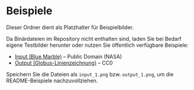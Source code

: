 # Beispiele

Dieser Ordner dient als Platzhalter für Beispielbilder.

Da Binärdateien im Repository nicht enthalten sind, laden Sie bei Bedarf eigene Testbilder herunter oder nutzen Sie öffentlich verfügbare Beispiele:

- [Input (Blue Marble)](https://upload.wikimedia.org/wikipedia/commons/thumb/2/24/Blue_marble_west.jpg/512px-Blue_marble_west.jpg) – Public Domain (NASA)
- [Output (Globus-Linienzeichnung)](https://upload.wikimedia.org/wikipedia/commons/thumb/4/4c/World_map_blank_without_borders.svg/512px-World_map_blank_without_borders.svg.png) – CC0

Speichern Sie die Dateien als `input_1.png` bzw. `output_1.png`, um die README-Beispiele nachzuvollziehen.
